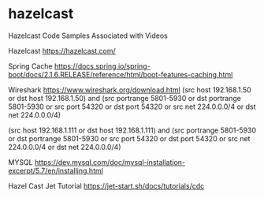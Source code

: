 # hazelcast
Hazelcast Code Samples Associated with Videos

Hazelcast
https://hazelcast.com/

Spring Cache
https://docs.spring.io/spring-boot/docs/2.1.6.RELEASE/reference/html/boot-features-caching.html


Wireshark
https://www.wireshark.org/download.html
(src host 192.168.1.50 or dst host 192.168.1.50) and (src portrange 5801-5930 or dst  portrange 5801-5930 or src port 54320 or dst port 54320 or src net 224.0.0.0/4 or dst net 224.0.0.0/4)

(src host 192.168.1.111 or dst host 192.168.1.111) and (src portrange 5801-5930 or dst  portrange 5801-5930 or src port 54320 or dst port 54320 or src net 224.0.0.0/4 or dst net 224.0.0.0/4)

MYSQL
https://dev.mysql.com/doc/mysql-installation-excerpt/5.7/en/installing.html



Hazel Cast Jet Tutorial
https://jet-start.sh/docs/tutorials/cdc


